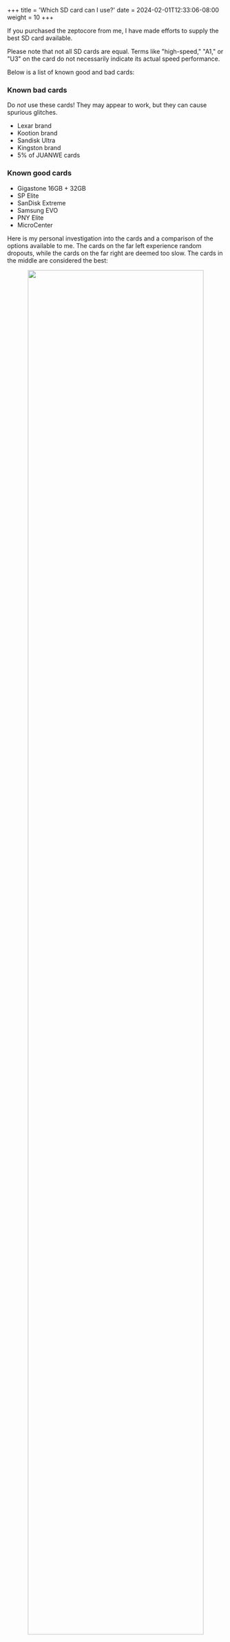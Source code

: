 +++
title = 'Which SD card can I use?'
date = 2024-02-01T12:33:06-08:00
weight = 10
+++

If you purchased the zeptocore from me, I have made efforts to supply the best SD card available.

Please note that not all SD cards are equal. Terms like "high-speed," "A1," or "U3" on the card do not necessarily indicate its actual speed performance.

Below is a list of known good and bad cards:

### Known bad cards

Do *not* use these cards! They may appear to work, but they can cause spurious glitches.

- Lexar brand
- Kootion brand
- Sandisk Ultra
- Kingston brand
- 5% of JUANWE cards

### Known good cards

- Gigastone 16GB + 32GB
- SP Elite
- SanDisk Extreme
- Samsung EVO
- PNY Elite
- MicroCenter

Here is my personal investigation into the cards and a comparison of the options available to me. The cards on the far left experience random dropouts, while the cards on the far right are deemed too slow. The cards in the middle are considered the best:

<p style="text-align:center;">
<img src="https://schollz.com/img/sdcard_timings2.webp" style="width:90%;">
</p>

